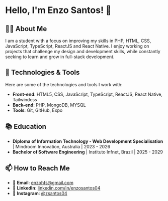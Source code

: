 # Hello, I'm Enzo Santos! 👋

## 👨‍💻 About Me
I am a student with a focus on improving my skills in PHP, HTML, CSS, JavaScript, TypeScript, ReactJS and React Native. I enjoy working on projects that challenge my design and development skills, while constantly seeking to learn and grow in full-stack development.

## 🚀 Technologies & Tools

Here are some of the technologies and tools I work with:

- **Front-end**: HTML5, CSS, JavaScript, TypeScript, ReactJS, React Native, Tailwindcss
- **Back-end**: PHP, MongoDB, MYSQL
- **Tools**: Git, GitHub, Expo

## 📚 Education

- **Diploma of Information Technology - Web Development Specialisation** | Mindroom Innovation, Australia | 2023 - 2026
- **Bachelor of Software Engineering** | Instituto Infnet, Brazil | 2025 - 2029

## 📫 How to Reach Me

- 📧 **Email**: enzohfs@gmail.com
- 💼 **LinkedIn**: [linkedin.com/in/enzosantos04](https://www.linkedin.com/in/enzosantos04/)
- 📸 **Instagram**: [@zsantos04](https://www.instagram.com/zsantos04/)

